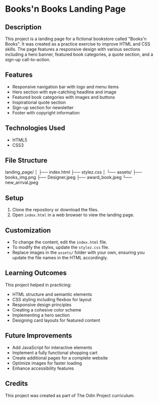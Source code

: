 # Books'n Books Landing Page

## Description

This project is a landing page for a fictional bookstore called "Books'n Books". It was created as a practice exercise to improve HTML and CSS skills. The page features a responsive design with various sections including a hero banner, featured book categories, a quote section, and a sign-up call-to-action.

## Features

- Responsive navigation bar with logo and menu items
- Hero section with eye-catching headline and image
- Featured book categories with images and buttons
- Inspirational quote section
- Sign-up section for newsletter
- Footer with copyright information

## Technologies Used

- HTML5
- CSS3

## File Structure
landing_page/
│
├── index.html
├── stylez.css
│
└── assets/
├── books_img.png
├── Designer.jpeg
├── award_book.jpeg
└── new_arrival.jpeg

## Setup

1. Clone the repository or download the files.
2. Open `index.html` in a web browser to view the landing page.

## Customization

- To change the content, edit the `index.html` file.
- To modify the styles, update the `stylez.css` file.
- Replace images in the `assets/` folder with your own, ensuring you update the file names in the HTML accordingly.

## Learning Outcomes

This project helped in practicing:
- HTML structure and semantic elements
- CSS styling including flexbox for layout
- Responsive design principles
- Creating a cohesive color scheme
- Implementing a hero section
- Designing card layouts for featured content

## Future Improvements

- Add JavaScript for interactive elements
- Implement a fully functional shopping cart
- Create additional pages for a complete website
- Optimize images for faster loading
- Enhance accessibility features

## Credits

This project was created as part of The Odin Project curriculum.